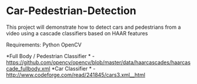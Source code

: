 # Car-Pedestrian-Detection

This project will demonstrate how to detect cars and pedestrians from a video using a cascade classifiers based on HAAR features

Requirements:
Python 
OpenCV 

*Full Body / Pedestrian Classifier * - https://github.com/opencv/opencv/blob/master/data/haarcascades/haarcascade_fullbody.xml
*Car Classifier * - http://www.codeforge.com/read/241845/cars3.xml__html
